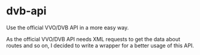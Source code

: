 # dvb-api

Use the official VVO/DVB API in a more easy way.

As the official VVO/DVB API needs XML requests to get the data about routes and so on, I decided to write a wrapper for a better usage of this API.
